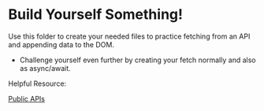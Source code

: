 # Build Yourself Something!

 

Use this folder to create your needed files to practice fetching from an API and appending data to the DOM.

 

- Challenge yourself even further by creating your fetch normally and also as async/await.

 

Helpful Resource:

[Public APIs](https://github.com/public-apis/public-apis)